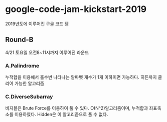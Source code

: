 # google-code-jam-kickstart-2019
2019년도에 이루어진 구글 코드 잼

## Round-B
4/21 토요일 오전8~11시까지 이루어진 라운드

### A.Palindrome
누적합을 이용해서 홀수번 나타나는 알파뱃 개수가 1개 이하이면 가능하다. 히든까지 클리어 가능한 알고리즘

### C.DiverseSubarray
비지블은 Brute Force를 이용하여 풀 수 있다. O(N^2)알고리즘이며, 누적합과 좌표축소를 이용하였다. 
Hidden은 이 알고리즘으로 풀 수 없다.